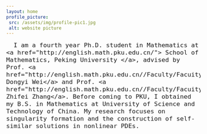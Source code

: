 ```yaml
---
layout: home
profile_picture:
 src: /assets/img/profile-pic1.jpg
 alt: website picture
---
```


<div id="header" style="width: 105%;">
    <div id="centered" style="margin: 0 auto; width: 100%;"></div>
	<p>
	<font size="+1">

      I am a fourth year Ph.D. student in Mathematics at <a href="http://english.math.pku.edu.cn/"> School of Mathematics, Peking University </a>, advised by Prof. <a href="http://english.math.pku.edu.cn//Faculty/Facuity/ALL/old_site_Faculty_ALL_2_611.htm"> Dongyi Wei</a> and Prof. <a href="http://english.math.pku.edu.cn//Faculty/Facuity/ALL/old_site_Faculty_ALL_2_128.htm"> Zhifei Zhang</a>. Before coming to PKU, I obtained my B.S. in Mathematics at University of Science and Technology of China. My research focuses on singularity formation and the construction of self-similar solutions in nonlinear PDEs.

   <!-- <p> I am on the 2024-2025 academic job market.  </p> -->
<!--   Update Nov 21, 2023  
	I am a Courant Instructor at <a href="cims.nyu.edu"> Courant Institute, NYU</a>. I obtained my Ph.D. in Applied & Comput. Math. at Caltech, advised by <a href="http://users.cms.caltech.edu/~hou/"> Prof. Thomas Y. Hou</a>. Before coming to Caltech, I obtained my B.S. in Mathematics at Peking University. My current research focuses on singularity formation in incompressible fluids and related models. -->


<!-- <p> In the summer of 2023, I will be in China.  </p> -->
<!--     I am currently a fourth year Ph.D. student in Applied & Comput. Math. at Caltech, advised by 
    <a href="http://users.cms.caltech.edu/~hou/"> Prof. Thomas Y. Hou</a>. Before coming to Caltech, I obtained my B.S. in Mathematics at Peking University, where I conducted my undergraduate research under the supervision of <a href="https://www.math.pku.edu.cn/teachers/zhangpw/private/homepage/"> Prof. PingWen Zhang</a> and <a href="http://english.math.pku.edu.cn/peoplefaculty/128.html"> Prof. Zhifei Zhang</a>. My current research focuses on singularity formation in incompressible fluids.  -->
</font>
<!--   Welcome! This site serves as an example for the Bay Jekyll theme. Bay is a very simple and minimal theme, directly inspired by Dan Grover's <a href="http://dangrover.com">website</a>. -->

<!-- </p>

<p>	<font size="+1">
       I will be a Courant Instructor at New York University from Fall 2022.
      </font> 
</p>
</div> -->

<!-- <p>
  You can find the source code and the instructions on <a href="https://github.com/eliottvincent/bay">GitHub</a>.
</p> -->

